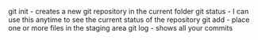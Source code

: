 git init - creates a new git repository in the current folder
git status - I can use this anytime to see the current status of the repository
git add - place one or more files in the staging area
git log - shows all your commits
